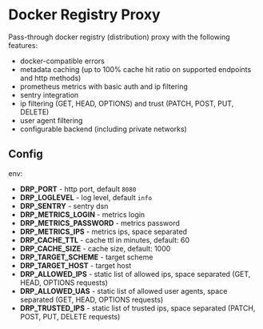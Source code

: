 # Docker Registry Proxy

Pass-through docker registry (distribution) proxy with the following features:

* docker-compatible errors
* metadata caching (up to 100% cache hit ratio on supported endpoints and http methods)
* prometheus metrics with basic auth and ip filtering
* sentry integration
* ip filtering (GET, HEAD, OPTIONS) and trust (PATCH, POST, PUT, DELETE)
* user agent filtering
* configurable backend (including private networks)

## Config

env:

* **DRP_PORT** - http port, default `8080`
* **DRP_LOGLEVEL** - log level, default `info`
* **DRP_SENTRY** - sentry dsn
* **DRP_METRICS_LOGIN** - metrics login
* **DRP_METRICS_PASSWORD** - metrics password
* **DRP_METRICS_IPS** - metrics ips, space separated
* **DRP_CACHE_TTL** - cache ttl in minutes, default: 60
* **DRP_CACHE_SIZE** - cache size, default: 1000
* **DRP_TARGET_SCHEME** - target scheme
* **DRP_TARGET_HOST** - target host
* **DRP_ALLOWED_IPS** - static list of allowed ips, space separated (GET, HEAD, OPTIONS requests)
* **DRP_ALLOWED_UAS** - static list of allowed user agents, space separated (GET, HEAD, OPTIONS requests)
* **DRP_TRUSTED_IPS** - static list of trusted ips, space separated (PATCH, POST, PUT, DELETE requests)

